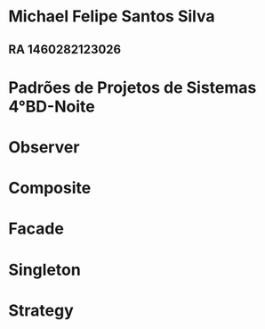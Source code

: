 # Michael Felipe Santos Silva
## RA 1460282123026
# Padrões de  Projetos de Sistemas 4°BD-Noite


# Observer

 


# Composite
# Facade
# Singleton
# Strategy
